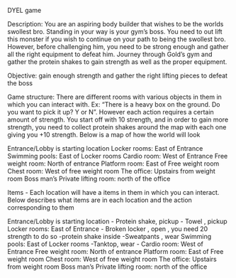DYEL game

Description: You are an aspiring body builder that wishes to be the worlds swollest bro. Standing in your way is your gym’s boss. 
You need to out lift this monster if you wish to continue on your path to being the swollest bro. However, before challenging him, you need to be strong enough
and gather all the right equipment to defeat him. Journey through Gold’s gym and gather the protein shakes to gain strength as well as the proper equipment.

Objective: gain enough strength and gather the right lifting pieces to defeat the boss


Game structure: There are different rooms with various objects in them in which you can interact with. Ex: “There is a heavy box on the ground. Do you want to pick it up? Y or N”. However each action requires a certain amount of strength. You start off with 10 strength, and in order to gain more strength, you need to collect protein shakes around the map with each one giving you +10 strength. Below is a map of how the world will look


Entrance/Lobby is starting location
Locker rooms: East of Entrance 
Swimming pools: East of Locker rooms
Cardio room: West of Entrance
Free weight room: North of entrance
Platform room: East of Free weight room
Chest room: West of free weight room
The office: Upstairs from weight room
Boss man’s Private lifting room: north of the office

Items - Each location will have a items in them in which you can interact. Below describes what items are in each location and the action corresponding to them 


Entrance/Lobby is starting location 
	- Protein shake, pickup
	- Towel , pickup
Locker rooms: East of Entrance 
	- Broken locker , open , you need 20 strength to do so
		-protein shake inside
	-Sweatpants , wear 
Swimming pools: East of Locker rooms
	-Tanktop, wear
	-
Cardio room: West of Entrance
Free weight room: North of entrance
Platform room: East of Free weight room
Chest room: West of free weight room
The office: Upstairs from weight room
Boss man’s Private lifting room: north of the office
